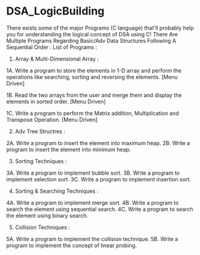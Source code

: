 # DSA_LogicBuilding
There exists some of the major Programs (C language) that'll probably help you for understanding the logical concept of DSA using C!
There Are Multiple Programs Regarding Basic/Adv Data Structures Following A Sequential Order :
List of Programs :
1. Array & Multi-Dimensional Array :

1A. Write a program to store the elements in 1-D array and perform the operations like
searching, sorting and reversing the elements. [Menu Driven]

1B. Read the two arrays from the user and merge them and display the elements in
sorted order. [Menu Driven]

1C. Write a program to perform the Matrix addition, Multiplication and Transpose
Operation. [Menu Driven]

2. Adv Tree Structres :

2A. Write a program to insert the element into maximum heap.
2B. Write a program to insert the element into minimum heap.

3. Sorting Techniques :

3A. Write a program to implement bubble sort.
3B. Write a program to implement selection sort.
3C. Write a program to implement insertion sort.

4. Sorting & Searching Techniques :

4A. Write a program to implement merge sort.
4B. Write a program to search the element using sequential search.
4C. Write a program to search the element using binary search.

5. Collision Techniques :

5A. Write a program to implement the collision technique.
5B. Write a program to implement the concept of linear probing.

